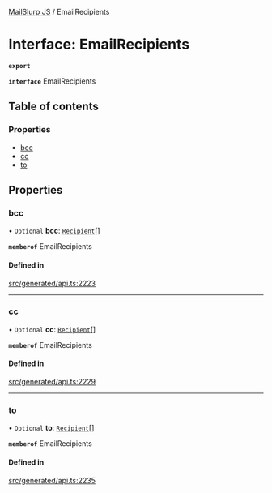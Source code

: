 [MailSlurp JS](../README.md) / EmailRecipients

# Interface: EmailRecipients

**`export`**

**`interface`** EmailRecipients

## Table of contents

### Properties

- [bcc](EmailRecipients.md#bcc)
- [cc](EmailRecipients.md#cc)
- [to](EmailRecipients.md#to)

## Properties

### bcc

• `Optional` **bcc**: [`Recipient`](Recipient.md)[]

**`memberof`** EmailRecipients

#### Defined in

[src/generated/api.ts:2223](https://github.com/mailslurp/mailslurp-client/blob/8c02983/src/generated/api.ts#L2223)

___

### cc

• `Optional` **cc**: [`Recipient`](Recipient.md)[]

**`memberof`** EmailRecipients

#### Defined in

[src/generated/api.ts:2229](https://github.com/mailslurp/mailslurp-client/blob/8c02983/src/generated/api.ts#L2229)

___

### to

• `Optional` **to**: [`Recipient`](Recipient.md)[]

**`memberof`** EmailRecipients

#### Defined in

[src/generated/api.ts:2235](https://github.com/mailslurp/mailslurp-client/blob/8c02983/src/generated/api.ts#L2235)
